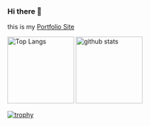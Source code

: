 ### Hi there 👋

this is my [Portfolio Site](https://portfolio-chi-beige-71.vercel.app/)

<!--
**daikimatsura/daikimatsura** is a ✨ _special_ ✨ repository because its `README.md` (this file) appears on your GitHub profile.

Here are some ideas to get you started:

- 🔭 I’m currently working on ...
- 🌱 I’m currently learning ...
- 👯 I’m looking to collaborate on ...
- 🤔 I’m looking for help with ...
- 💬 Ask me about ...
- 📫 How to reach me: ...
- 😄 Pronouns: ...
- ⚡ Fun fact: ...
-->

<p align="left"> 
  <img alt="Top Langs" height="150px" src="https://github-readme-stats.vercel.app/api/top-langs/?username=daikimatsura&layout=compact&show_icons=true&theme=onedark" />
  <img alt="github stats" height="150px" src="https://github-readme-stats.vercel.app/api?username=daikimatsura&theme=onedark&show_icons=ture" />
</p>

[![trophy](https://github-profile-trophy.vercel.app/?username=daikimatsura&theme=onedark&column=7)](https://github.com/ryo-ma/github-profile-trophy)
